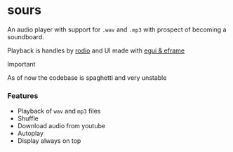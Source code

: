 # sours

An audio player with support for `.wav` and `.mp3` with prospect of becoming a soundboard.

Playback is handles by [rodio](https://github.com/RustAudio/rodio) and UI made with [egui & eframe](https://github.com/emilk/egui)

> [!IMPORTANT]
> As of now the codebase is spaghetti and very unstable


### Features
- Playback of `wav` and `mp3` files
- Shuffle
- Download audio from youtube
- Autoplay
- Display always on top
